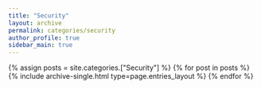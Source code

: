 ```yaml
---
title: "Security"
layout: archive
permalink: categories/security
author_profile: true
sidebar_main: true
---
```


{% assign posts = site.categories.["Security"] %}
{% for post in posts %} {% include archive-single.html type=page.entries_layout %} {% endfor %}
